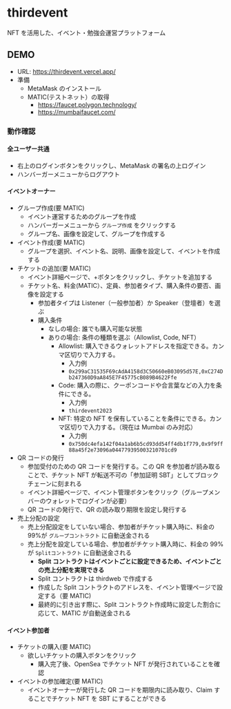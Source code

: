 # thirdevent

NFT を活用した、イベント・勉強会運営プラットフォーム

## DEMO

- URL: <https://thirdevent.vercel.app/>
- 準備
  - MetaMask のインストール
  - MATIC(テストネット）の取得
    - <https://faucet.polygon.technology/>
    - <https://mumbaifaucet.com/>

### 動作確認

#### 全ユーザー共通

- 右上のログインボタンをクリックし、MetaMask の署名の上ログイン
- ハンバーガーメニューからログアウト

#### イベントオーナー

- グループ作成(要 MATIC)
  - イベント運営するためのグループを作成
  - ハンバーガーメニューから `グループ作成` をクリックする
  - グループ名、画像を設定して、グループを作成する
- イベント作成(要 MATIC)
  - グループを選択、イベント名、説明、画像を設定して、イベントを作成する
- チケットの追加(要 MATIC)
  - イベント詳細ページで、+ボタンをクリックし、チケットを追加する
  - チケット名、料金(MATIC）、定員、参加者タイプ、購入条件の要否、画像を設定する
    - 参加者タイプは Listener（一般参加者）か Speaker（登壇者）を選ぶ
    - 購入条件
      - なしの場合: 誰でも購入可能な状態
      - ありの場合: 条件の種類を選ぶ（Allowlist, Code, NFT）
        - Allowlist: 購入できるウォレットアドレスを指定できる。カンマ区切りで入力する。
          - 入力例
          - `0x299aC31535F69cAdA4158d3C50660eB03095d57E,0xC274Db247360D9aA845E7F45775cB089B4622Ffe`
        - Code: 購入の際に、クーポンコードや合言葉などの入力を条件にできる。
          - 入力例
          - `thirdevent2023`
        - NFT: 特定の NFT を保有していることを条件にできる。カンマ区切りで入力する。（現在は Mumbai のみ対応）
          - 入力例
          - `0x750dc4efa142f04a1ab6b5cd93dd54ff4db1f779,0x9f9ff88a45f2e73096a044779395003210701cd9`
- QR コードの発行
  - 参加受付のための QR コードを発行する。この QR を参加者が読み取ることで、チケット NFT が転送不可の「参加証明 SBT」としてブロックチェーンに刻まれる
  - イベント詳細ページで、イベント管理ボタンをクリック（グループメンバーのウォレットでログインが必要）
  - QR コードの発行で、QR の読み取り期限を設定し発行する
- 売上分配の設定
  - 売上分配設定をしていない場合、参加者がチケット購入時に、料金の 99%が `グループコントラクト` に自動送金される
  - 売上分配を設定している場合、参加者がチケット購入時に、料金の 99%が `Splitコントラクト` に自動送金される
    - **Split コントラクトはイベントごとに設定できるため、イベントごとの売上分配を実現できる**
    - Split コントラクトは thirdweb で作成する
    - 作成した Split コントラクトのアドレスを、イベント管理ページで設定する（要 MATIC)
    - 最終的に引き出す際に、Split コントラクト作成時に設定した割合に応じて、MATIC が自動送金される

#### イベント参加者

- チケットの購入(要 MATIC)
  - 欲しいチケットの購入ボタンをクリック
    - 購入完了後、OpenSea でチケット NFT が発行されていることを確認
- イベントの参加確定(要 MATIC)
  - イベントオーナーが発行した QR コードを期限内に読み取り、Claim することでチケット NFT を SBT にすることができる
